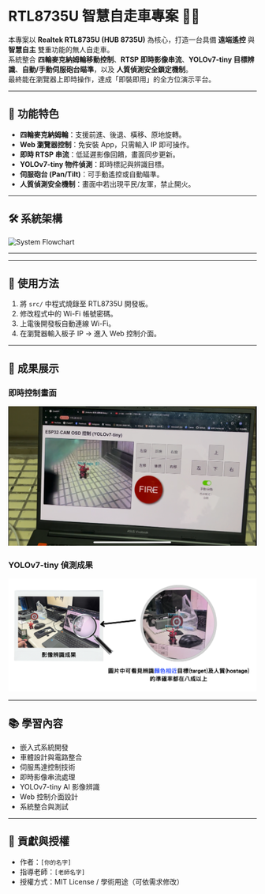 # RTL8735U 智慧自走車專案 🚗🤖

本專案以 **Realtek RTL8735U (HUB 8735U)** 為核心，打造一台具備 **遠端遙控** 與 **智慧自主** 雙重功能的無人自走車。  
系統整合 **四輪麥克納姆輪移動控制**、**RTSP 即時影像串流**、**YOLOv7-tiny 目標辨識**、**自動/手動伺服砲台瞄準**，以及 **人質偵測安全鎖定機制**。  
最終能在瀏覽器上即時操作，達成「即裝即用」的全方位演示平台。  

---

## 🔑 功能特色
- **四輪麥克納姆輪**：支援前進、後退、橫移、原地旋轉。  
- **Web 瀏覽器控制**：免安裝 App，只需輸入 IP 即可操作。  
- **即時 RTSP 串流**：低延遲影像回饋，畫面同步更新。  
- **YOLOv7-tiny 物件偵測**：即時標記與辨識目標。  
- **伺服砲台 (Pan/Tilt)**：可手動遙控或自動瞄準。  
- **人質偵測安全機制**：畫面中若出現平民/友軍，禁止開火。  

---

## 🛠 系統架構
![System Flowchart]("C:\Users\benny\Downloads\flowchart_final_white.png")

---


---

## 🚀 使用方法
1. 將 `src/` 中程式燒錄至 RTL8735U 開發板。  
2. 修改程式中的 Wi-Fi 帳號密碼。  
3. 上電後開發板自動連線 Wi-Fi。  
4. 在瀏覽器輸入板子 IP → 進入 Web 控制介面。  

---

## 📸 成果展示
### 即時控制畫面
![WebUI](images/web_ui.png)

### YOLOv7-tiny 偵測成果
![YOLO](images/yolo_demo.png)

---

## 📚 學習內容
- 嵌入式系統開發  
- 車體設計與電路整合  
- 伺服馬達控制技術  
- 即時影像串流處理  
- YOLOv7-tiny AI 影像辨識  
- Web 控制介面設計  
- 系統整合與測試  

---

## 🙌 貢獻與授權
- 作者：`[你的名字]`  
- 指導老師：`[老師名字]`  
- 授權方式：MIT License / 學術用途（可依需求修改）  

